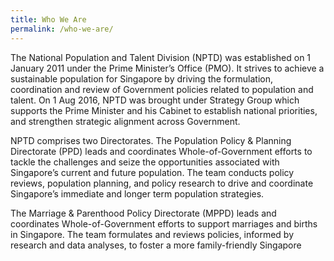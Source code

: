```yaml
---
title: Who We Are
permalink: /who-we-are/
---
```


The National Population and Talent Division (NPTD) was established on 1 January 2011 under the Prime Minister’s Office (PMO). It strives to achieve a sustainable population for Singapore by driving the formulation, coordination and review of Government policies related to population and talent. On 1 Aug 2016, NPTD was brought under Strategy Group which supports the Prime Minister and his Cabinet to establish national priorities, and strengthen strategic alignment across Government. 

NPTD comprises two Directorates. The Population Policy & Planning Directorate (PPD) leads and coordinates Whole-of-Government efforts to tackle the challenges and seize the opportunities associated with Singapore’s current and future population. The team conducts policy reviews, population planning, and policy research to drive and coordinate Singapore’s immediate and longer term population strategies. 

The Marriage & Parenthood Policy Directorate (MPPD) leads and coordinates Whole-of-Government efforts to support marriages and births in Singapore. The team formulates and reviews policies, informed by research and data analyses, to foster a more family-friendly Singapore

